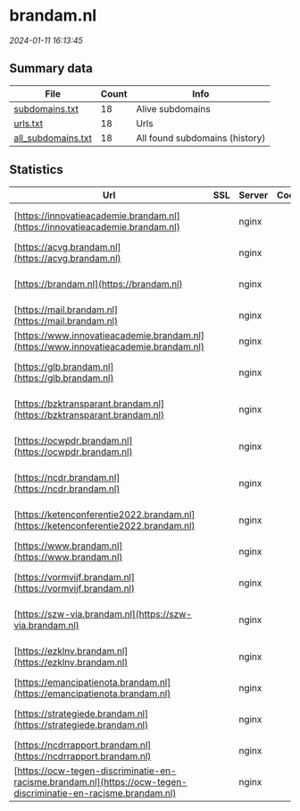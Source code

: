 # brandam.nl
*2024-01-11 16:13:45*
## Summary data
| File       | Count | Info |
|------------|-------|------|
|[subdomains.txt](/data/brandam.nl/subdomains.txt)|18|Alive subdomains|
|[urls.txt](/data/brandam.nl/urls.txt)|18|Urls|
|[all_subdomains.txt](/data/brandam.nl/all_subdomains.txt)|18|All found subdomains (history)|
## Statistics
| Url | SSL | Server | Cookie | HSTS | CSP | XFO | XXP | RP | Tech |Title |
|------------|-------|------|------|------|------|------|------|------|------|------|
|[https://innovatieacademie.brandam.nl](https://innovatieacademie.brandam.nl)| |nginx| |:white_check_mark: | | | |:white_check_mark: |HSTS MySQL Nginx...|Innovatie Academ...|
|[https://acvg.brandam.nl](https://acvg.brandam.nl)| |nginx| |:white_check_mark: | | | |:white_check_mark: |HSTS Nginx||
|[https://brandam.nl](https://brandam.nl)| |nginx| |:white_check_mark: | | | |:white_check_mark: |HSTS MySQL Nginx...|BranDAM|
|[https://mail.brandam.nl](https://mail.brandam.nl)| |nginx| | | | | |:white_check_mark: |Nginx||
|[https://www.innovatieacademie.brandam.nl](https://www.innovatieacademie.brandam.nl)| |nginx| | | | | |:white_check_mark: |Nginx||
|[https://glb.brandam.nl](https://glb.brandam.nl)| |nginx| |:white_check_mark: | | | |:white_check_mark: |HSTS MySQL Nginx...|GLB|
|[https://bzktransparant.brandam.nl](https://bzktransparant.brandam.nl)| |nginx| |:white_check_mark: | | | |:white_check_mark: |HSTS MySQL Nginx...|BZK transparant|
|[https://ocwpdr.brandam.nl](https://ocwpdr.brandam.nl)| |nginx| |:white_check_mark: | | | |:white_check_mark: |HSTS MySQL Nginx...|OCW tegen discri...|
|[https://ncdr.brandam.nl](https://ncdr.brandam.nl)| |nginx| |:white_check_mark: | | | |:white_check_mark: |HSTS MySQL Nginx...|NCDR|
|[https://ketenconferentie2022.brandam.nl](https://ketenconferentie2022.brandam.nl)| |nginx| |:white_check_mark: | | | |:white_check_mark: |HSTS MySQL Nginx...|Ketenconferentie...|
|[https://www.brandam.nl](https://www.brandam.nl)| |nginx| |:white_check_mark: | | | |:white_check_mark: |HSTS Nginx||
|[https://vormvijf.brandam.nl](https://vormvijf.brandam.nl)| |nginx| |:white_check_mark: | | | |:white_check_mark: |HSTS MySQL Nginx...|VormVijf|
|[https://szw-via.brandam.nl](https://szw-via.brandam.nl)| |nginx| |:white_check_mark: | | | |:white_check_mark: |HSTS MySQL Nginx...|SZW - Voor een I...|
|[https://ezklnv.brandam.nl](https://ezklnv.brandam.nl)| |nginx| |:white_check_mark: | | | |:white_check_mark: |HSTS MySQL Nginx...|Duurzaam EZK & L...|
|[https://emancipatienota.brandam.nl](https://emancipatienota.brandam.nl)| |nginx| |:white_check_mark: | | | |:white_check_mark: |HSTS Nginx||
|[https://strategiede.brandam.nl](https://strategiede.brandam.nl)| |nginx| |:white_check_mark: | | | |:white_check_mark: |HSTS MySQL Nginx...|EZK Strategie Di...|
|[https://ncdrrapport.brandam.nl](https://ncdrrapport.brandam.nl)| |nginx| | | | | |:white_check_mark: |Nginx||
|[https://ocw-tegen-discriminatie-en-racisme.brandam.nl](https://ocw-tegen-discriminatie-en-racisme.brandam.nl)| |nginx| |:white_check_mark: | | | |:white_check_mark: |HSTS Nginx||